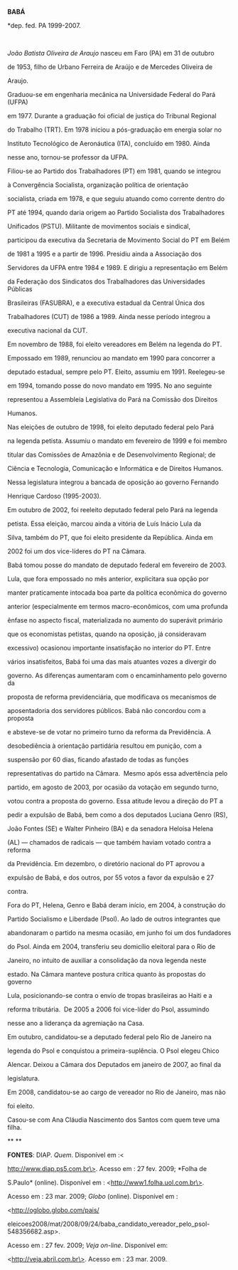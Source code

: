 **BABÁ**



\*dep. fed. PA 1999-2007.



 



*João Batista Oliveira de Araujo* nasceu em Faro (PA) em 31 de outubro

de 1953, filho de Urbano Ferreira de Araújo e de Mercedes Oliveira de

Araujo.



Graduou-se em engenharia mecânica na Universidade Federal do Pará (UFPA)

em 1977. Durante a graduação foi oficial de justiça do Tribunal Regional

do Trabalho (TRT). Em 1978 iniciou a pós-graduação em energia solar no

Instituto Tecnológico de Aeronáutica (ITA), concluído em 1980. Ainda

nesse ano, tornou-se professor da UFPA.



Filiou-se ao Partido dos Trabalhadores (PT) em 1981, quando se integrou

à Convergência Socialista, organização política de orientação

socialista, criada em 1978, e que seguiu atuando como corrente dentro do

PT até 1994, quando daria origem ao Partido Socialista dos Trabalhadores

Unificados (PSTU). Militante de movimentos sociais e sindical,

participou da executiva da Secretaria de Movimento Social do PT em Belém

de 1981 a 1995 e a partir de 1996. Presidiu ainda a Associação dos

Servidores da UFPA entre 1984 e 1989. E dirigiu a representação em Belém

da Federação dos Sindicatos dos Trabalhadores das Universidades Públicas

Brasileiras (FASUBRA), e a executiva estadual da Central Única dos

Trabalhadores (CUT) de 1986 a 1989. Ainda nesse período integrou a

executiva nacional da CUT.



Em novembro de 1988, foi eleito vereadores em Belém na legenda do PT.

Empossado em 1989, renunciou ao mandato em 1990 para concorrer a

deputado estadual, sempre pelo PT. Eleito, assumiu em 1991. Reelegeu-se

em 1994, tomando posse do novo mandato em 1995. No ano seguinte

representou a Assembleia Legislativa do Pará na Comissão dos Direitos

Humanos.



Nas eleições de outubro de 1998, foi eleito deputado federal pelo Pará

na legenda petista. Assumiu o mandato em fevereiro de 1999 e foi membro

titular das Comissões de Amazônia e de Desenvolvimento Regional; de

Ciência e Tecnologia, Comunicação e Informática e de Direitos Humanos.

Nessa legislatura integrou a bancada de oposição ao governo Fernando

Henrique Cardoso (1995-2003).



Em outubro de 2002, foi reeleito deputado federal pelo Pará na legenda

petista. Essa eleição, marcou ainda a vitória de Luís Inácio Lula da

Silva, também do PT, que foi eleito presidente da República. Ainda em

2002 foi um dos vice-líderes do PT na Câmara.



Babá tomou posse do mandato de deputado federal em fevereiro de 2003.

Lula, que fora empossado no mês anterior, explicitara sua opção por

manter praticamente intocada boa parte da política econômica do governo

anterior (especialmente em termos macro-econômicos, com uma profunda

ênfase no aspecto fiscal, materializada no aumento do superávit primário

que os economistas petistas, quando na oposição, já consideravam

excessivo) ocasionou importante insatisfação no interior do PT. Entre

vários insatisfeitos, Babá foi uma das mais atuantes vozes a divergir do

governo. As diferenças aumentaram com o encaminhamento pelo governo da

proposta de reforma previdenciária, que modificava os mecanismos de

aposentadoria dos servidores públicos. Babá não concordou com a proposta

e absteve-se de votar no primeiro turno da reforma da Previdência. A

desobediência à orientação partidária resultou em punição, com a

suspensão por 60 dias, ficando afastado de todas as funções

representativas do partido na Câmara.  Mesmo após essa advertência pelo

partido, em agosto de 2003, por ocasião da votação em segundo turno,

votou contra a proposta do governo. Essa atitude levou a direção do PT a

pedir a expulsão de Babá, bem como a dos deputados Luciana Genro (RS),

João Fontes (SE) e Walter Pinheiro (BA) e da senadora Heloísa Helena

(AL) — chamados de radicais — que também haviam votado contra a reforma

da Previdência. Em dezembro, o diretório nacional do PT aprovou a

expulsão de Babá, e dos outros, por 55 votos a favor da expulsão e 27

contra.



Fora do PT, Helena, Genro e Babá deram início, em 2004, à construção do

Partido Socialismo e Liberdade (Psol). Ao lado de outros integrantes que

abandonaram o partido na mesma ocasião, em junho foi um dos fundadores

do Psol. Ainda em 2004, transferiu seu domicílio eleitoral para o Rio de

Janeiro, no intuito de auxiliar a consolidação da nova legenda neste

estado. Na Câmara manteve postura crítica quanto às propostas do governo

Lula, posicionando-se contra o envio de tropas brasileiras ao Haiti e a

reforma tributária.  De 2005 a 2006 foi vice-líder do Psol, assumindo

nesse ano a liderança da agremiação na Casa.



Em outubro, candidatou-se a deputado federal pelo Rio de Janeiro na

legenda do Psol e conquistou a primeira-suplência. O Psol elegeu Chico

Alencar. Deixou a Câmara dos Deputados em janeiro de 2007, ao final da

legislatura.



Em 2008, candidatou-se ao cargo de vereador no Rio de Janeiro, mas não

foi eleito.



Casou-se com Ana Cláudia Nascimento dos Santos com quem teve uma filha.



** **



**FONTES**: DIAP. *Quem*. Disponível em :\<

http://www.diap.ps5.com.br\>. Acesso em : 27 fev. 2009; *Folha de

S.Paulo* (online). Disponível em : \<http://www1.folha.uol.com.br\>.

Acesso em : 23 mar. 2009; *Globo* (online). Disponível em :

\<http://oglobo.globo.com/pais/

eleicoes2008/mat/2008/09/24/baba\_candidato\_vereador\_pelo\_psol-548356682.asp\>.

Acesso em : 27 fev. 2009; *Veja on-line*. Disponível em:  

\<http://veja.abril.com.br\>. Acesso em : 23 mar. 2009.



 



 



 



 

